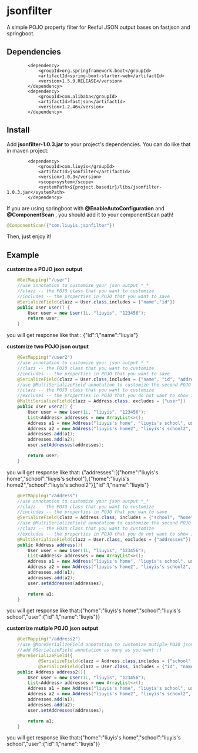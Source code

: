 # jsonfilter
A simple POJO property filter for Resful JSON output bases on fastjson and springboot.

## Dependencies
```
        <dependency>
            <groupId>org.springframework.boot</groupId>
            <artifactId>spring-boot-starter-web</artifactId>
            <version>1.5.9.RELEASE</version>
        </dependency>
        <dependency>
            <groupId>com.alibaba</groupId>
            <artifactId>fastjson</artifactId>
            <version>1.2.46</version>
        </dependency>
```
## Install
Add **jsonfilter-1.0.3.jar** to your project's dependencies. You can do like that in maven project:
```
        <dependency>
            <groupId>com.liuyis</groupId>
            <artifactId>jsonfilter</artifactId>
            <version>1.0.3</version>
            <scope>system</scope>
            <systemPath>${project.basedir}/libs/jsonfilter-1.0.3.jar</systemPath>
        </dependency>
```

If you are using springboot with **@EnableAutoConfiguration** and **@ComponentScan** , you should add it to your componentScan path!
```Java
@ComponentScan({"com.liuyis.jsonfilter"})
```

Then, just enjoy it!

## Example

**customize a POJO json output**
```Java
    @GetMapping("/user")
    //use annotation to customize your json output *_*
    //clazz -- the POJO class that you want to customize
    //includes -- the properties in POJO that you want to save
    @SerializeField(clazz = User.class,includes = {"name","id"})
    public User user() {
        User user = new User(1L, "liuyis", "123456");
        return user;
    }
```
you will get response like that : {"id":1,"name":"liuyis"}

**customize two POJO json output**
```Java
    @GetMapping("/user2")
    //use annotation to customize your json output *_*
    //clazz -- the POJO class that you want to customize
    //includes -- the properties in POJO that you want to save
    @SerializeField(clazz = User.class,includes = {"name", "id", "addresses"})
    //use @MultiSerializeField annotation to customize the second POJO json output *_*
    //clazz -- the POJO class that you want to customize
    //excludes -- the properties in POJO that you do not want to show in json output
    @MultiSerializeField(clazz = Address.class, excludes = {"user"})
    public User user2() {
        User user = new User(1L, "liuyis", "123456");
        List<Address> addresses = new ArrayList<>();
        Address a1 = new Address("liuyis's home", "liuyis's school", user);
        Address a2 = new Address("liuyis's home2", "liuyis's school2", user);
        addresses.add(a1);
        addresses.add(a2);
        user.setAddresses(addresses);

        return user;
    }
```
you will get response like that: {"addresses":[{"home":"liuyis's home","school":"liuyis's school"},{"home":"liuyis's home2","school":"liuyis's school2"}],"id":1,"name":"liuyis"}


```Java
    @GetMapping("/address")
    //use annotation to customize your json output *_*
    //clazz -- the POJO class that you want to customize
    //includes -- the properties in POJO that you wan to save
    @SerializeField(clazz = Address.class, includes = {"school", "home", "user"})
    //use @MultiSerializeField annotation to customize the second POJO json output *_*
    //clazz -- the POJO class that you want to customize
    //excludes -- the properties in POJO that you do not want to show in json output
    @MultiSerializeField(clazz = User.class, excludes = {"addresses"})
    public Address address(){
        User user = new User(1L, "liuyis", "123456");
        List<Address> addresses = new ArrayList<>();
        Address a1 = new Address("liuyis's home", "liuyis's school", user);
        Address a2 = new Address("liuyis's home2", "liuyis's school2", user);
        addresses.add(a1);
        addresses.add(a2);
        user.setAddresses(addresses);

        return a1;
    }
```
you will get response like that:{"home":"liuyis's home","school":"liuyis's school","user":{"id":1,"name":"liuyis"}}

**customize mutiple POJO json output**
```Java
    @GetMapping("/address2")
    //use @MoreSerializeField annotation to customize mutiple POJO json output *_*
    //add @SerializeField annotation as many as you want :)
    @MoreSerializeField({
            @SerializeField(clazz = Address.class,includes = {"school", "home", "user"}),
            @SerializeField(clazz = User.class, includes = {"id", "name"})})
    public Address address2(){
        User user = new User(1L, "liuyis", "123456");
        List<Address> addresses = new ArrayList<>();
        Address a1 = new Address("liuyis's home", "liuyis's school", user);
        Address a2 = new Address("liuyis's home2", "liuyis's school2", user);
        addresses.add(a1);
        addresses.add(a2);
        user.setAddresses(addresses);

        return a1;
    }
```
you will get response like that:{"home":"liuyis's home","school":"liuyis's school","user":{"id":1,"name":"liuyis"}}




